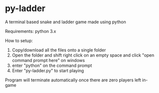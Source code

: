 # py-ladder
A terminal based snake and ladder game made using python

Requirements: python 3.x

How to setup:

1) Copy/download all the files onto a single folder
2) Open the folder and shift right click on an empty space and click "open command prompt here" on windows
3) enter "python" on the command prompt
4) Enter "py-ladder.py" to start playing


Program will terminate automatically once there are zero players left in-game

